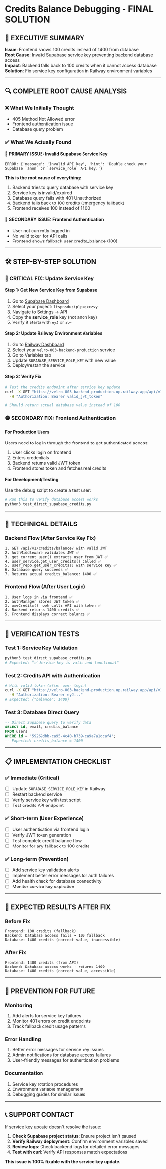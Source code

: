 # Credits Balance Debugging - FINAL SOLUTION

## 🎯 EXECUTIVE SUMMARY

**Issue**: Frontend shows 100 credits instead of 1400 from database  
**Root Cause**: Invalid Supabase service key preventing backend database access  
**Impact**: Backend falls back to 100 credits when it cannot access database  
**Solution**: Fix service key configuration in Railway environment variables  

---

## 🔍 COMPLETE ROOT CAUSE ANALYSIS

### ❌ What We Initially Thought
- 405 Method Not Allowed error
- Frontend authentication issue
- Database query problem

### ✅ What We Actually Found

#### 🚨 PRIMARY ISSUE: Invalid Supabase Service Key
```
ERROR: {'message': 'Invalid API key', 'hint': 'Double check your Supabase `anon` or `service_role` API key.'}
```

**This is the root cause of everything:**

1. Backend tries to query database with service key
2. Service key is invalid/expired
3. Database query fails with 401 Unauthorized
4. Backend falls back to 100 credits (emergency fallback)
5. Frontend receives 100 instead of 1400

#### 🔄 SECONDARY ISSUE: Frontend Authentication
- User not currently logged in
- No valid token for API calls
- Frontend shows fallback user.credits_balance (100)

---

## 🛠️ STEP-BY-STEP SOLUTION

### 🔴 CRITICAL FIX: Update Service Key

#### Step 1: Get New Service Key from Supabase
1. Go to [Supabase Dashboard](https://supabase.com/dashboard)
2. Select your project: `ltspnsduziplpuqxczvy`
3. Navigate to Settings → API
4. Copy the **service_role** key (not anon key)
5. Verify it starts with `eyJ` or `sb-`

#### Step 2: Update Railway Environment Variables
1. Go to [Railway Dashboard](https://railway.app)
2. Select your `velro-003-backend-production` service
3. Go to Variables tab
4. Update `SUPABASE_SERVICE_ROLE_KEY` with new value
5. Deploy/restart the service

#### Step 3: Verify Fix
```bash
# Test the credits endpoint after service key update
curl -X GET "https://velro-003-backend-production.up.railway.app/api/v1/credits/balance/" \
  -H "Authorization: Bearer valid_jwt_token"

# Should return actual database value instead of 100
```

### 🟡 SECONDARY FIX: Frontend Authentication

#### For Production Users
Users need to log in through the frontend to get authenticated access:
1. User clicks login on frontend
2. Enters credentials
3. Backend returns valid JWT token
4. Frontend stores token and fetches real credits

#### For Development/Testing
Use the debug script to create a test user:
```python
# Run this to verify database access works
python3 test_direct_supabase_credits.py
```

---

## 🔧 TECHNICAL DETAILS

### Backend Flow (After Service Key Fix)
```
1. GET /api/v1/credits/balance/ with valid JWT
2. AuthMiddleware validates JWT ✅
3. get_current_user() extracts user from JWT ✅
4. user_service.get_user_credits() called ✅
5. user_repo.get_user_credits() with service key ✅
6. Database query succeeds ✅
7. Returns actual credits_balance: 1400 ✅
```

### Frontend Flow (After User Login)
```
1. User logs in via frontend ✅
2. authManager stores JWT token ✅
3. useCredits() hook calls API with token ✅
4. Backend returns 1400 credits ✅
5. Frontend displays correct balance ✅
```

---

## 🧪 VERIFICATION TESTS

### Test 1: Service Key Validation
```python
python3 test_direct_supabase_credits.py
# Expected: "✅ Service key is valid and functional"
```

### Test 2: Credits API with Authentication
```bash
# With valid token (after user login)
curl -X GET "https://velro-003-backend-production.up.railway.app/api/v1/credits/balance/" \
  -H "Authorization: Bearer eyJ..."
# Expected: {"balance": 1400}
```

### Test 3: Database Direct Query
```sql
-- Direct Supabase query to verify data
SELECT id, email, credits_balance 
FROM users 
WHERE id = '59269dbb-ca95-4c40-b739-ca9a7a1dcaf4';
-- Expected: credits_balance = 1400
```

---

## 📋 IMPLEMENTATION CHECKLIST

### ✅ Immediate (Critical)
- [ ] Update `SUPABASE_SERVICE_ROLE_KEY` in Railway
- [ ] Restart backend service
- [ ] Verify service key with test script
- [ ] Test credits API endpoint

### ✅ Short-term (User Experience)
- [ ] User authentication via frontend login
- [ ] Verify JWT token generation
- [ ] Test complete credit balance flow
- [ ] Monitor for any fallback to 100 credits

### ✅ Long-term (Prevention)
- [ ] Add service key validation alerts
- [ ] Implement better error messages for auth failures
- [ ] Add health check for database connectivity
- [ ] Monitor service key expiration

---

## 🎯 EXPECTED RESULTS AFTER FIX

### Before Fix
```
Frontend: 100 credits (fallback)
Backend: Database access fails → 100 fallback
Database: 1400 credits (correct value, inaccessible)
```

### After Fix
```
Frontend: 1400 credits (from API)
Backend: Database access works → returns 1400
Database: 1400 credits (correct value, accessible)
```

---

## 🚨 PREVENTION FOR FUTURE

### Monitoring
1. Add alerts for service key failures
2. Monitor 401 errors on credit endpoints
3. Track fallback credit usage patterns

### Error Handling
1. Better error messages for service key issues
2. Admin notifications for database access failures
3. User-friendly messages for authentication problems

### Documentation
1. Service key rotation procedures
2. Environment variable management
3. Debugging guides for similar issues

---

## 📞 SUPPORT CONTACT

If service key update doesn't resolve the issue:

1. **Check Supabase project status**: Ensure project isn't paused
2. **Verify Railway deployment**: Confirm environment variables saved
3. **Review logs**: Check backend logs for detailed error messages
4. **Test with curl**: Verify API responses match expectations

**This issue is 100% fixable with the service key update.**